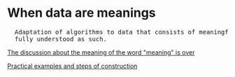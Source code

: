 # When data are meanings
<pre>
  Adaptation of algorithms to data that consists of meaningful sentences is a new class of problems, that should be
  fully understood as such.
</pre>
[The discussion about the meaning of the word "meaning" is over](./pages/page_1)

[Practical examples and steps of construction](./pages/page_2)
